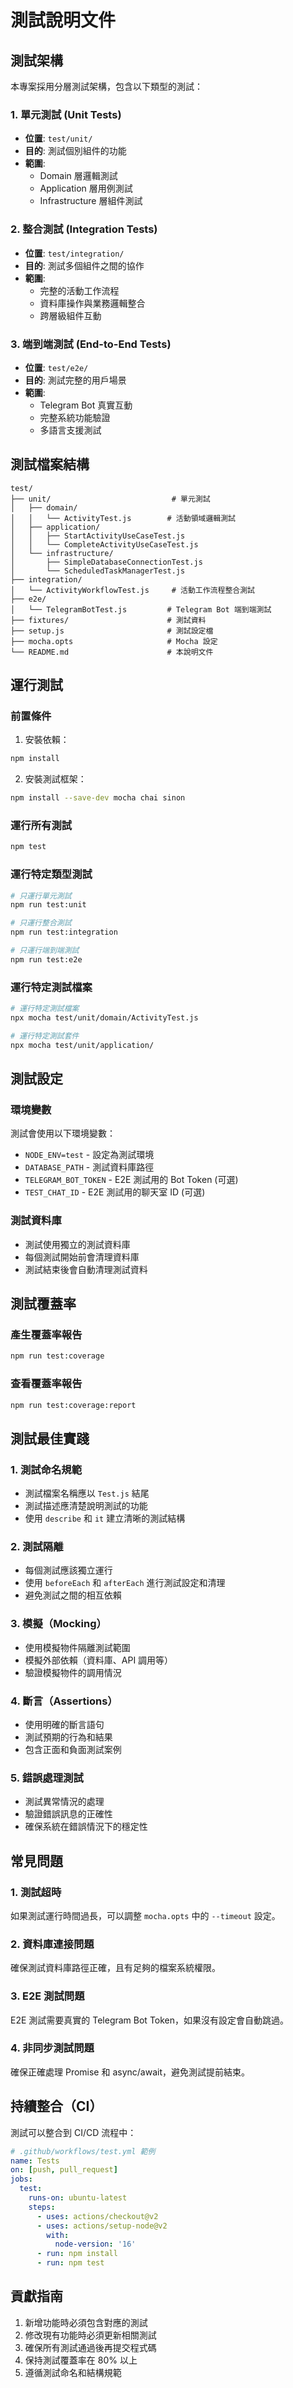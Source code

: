 # 測試說明文件

## 測試架構

本專案採用分層測試架構，包含以下類型的測試：

### 1. 單元測試 (Unit Tests)
- **位置**: `test/unit/`
- **目的**: 測試個別組件的功能
- **範圍**: 
  - Domain 層邏輯測試
  - Application 層用例測試
  - Infrastructure 層組件測試

### 2. 整合測試 (Integration Tests)
- **位置**: `test/integration/`
- **目的**: 測試多個組件之間的協作
- **範圍**: 
  - 完整的活動工作流程
  - 資料庫操作與業務邏輯整合
  - 跨層級組件互動

### 3. 端到端測試 (End-to-End Tests)
- **位置**: `test/e2e/`
- **目的**: 測試完整的用戶場景
- **範圍**: 
  - Telegram Bot 真實互動
  - 完整系統功能驗證
  - 多語言支援測試

## 測試檔案結構

```
test/
├── unit/                           # 單元測試
│   ├── domain/
│   │   └── ActivityTest.js        # 活動領域邏輯測試
│   ├── application/
│   │   ├── StartActivityUseCaseTest.js
│   │   └── CompleteActivityUseCaseTest.js
│   └── infrastructure/
│       ├── SimpleDatabaseConnectionTest.js
│       └── ScheduledTaskManagerTest.js
├── integration/
│   └── ActivityWorkflowTest.js     # 活動工作流程整合測試
├── e2e/
│   └── TelegramBotTest.js         # Telegram Bot 端到端測試
├── fixtures/                      # 測試資料
├── setup.js                       # 測試設定檔
├── mocha.opts                     # Mocha 設定
└── README.md                      # 本說明文件
```

## 運行測試

### 前置條件

1. 安裝依賴：
```bash
npm install
```

2. 安裝測試框架：
```bash
npm install --save-dev mocha chai sinon
```

### 運行所有測試

```bash
npm test
```

### 運行特定類型測試

```bash
# 只運行單元測試
npm run test:unit

# 只運行整合測試
npm run test:integration

# 只運行端到端測試
npm run test:e2e
```

### 運行特定測試檔案

```bash
# 運行特定測試檔案
npx mocha test/unit/domain/ActivityTest.js

# 運行特定測試套件
npx mocha test/unit/application/
```

## 測試設定

### 環境變數

測試會使用以下環境變數：

- `NODE_ENV=test` - 設定為測試環境
- `DATABASE_PATH` - 測試資料庫路徑
- `TELEGRAM_BOT_TOKEN` - E2E 測試用的 Bot Token (可選)
- `TEST_CHAT_ID` - E2E 測試用的聊天室 ID (可選)

### 測試資料庫

- 測試使用獨立的測試資料庫
- 每個測試開始前會清理資料庫
- 測試結束後會自動清理測試資料

## 測試覆蓋率

### 產生覆蓋率報告

```bash
npm run test:coverage
```

### 查看覆蓋率報告

```bash
npm run test:coverage:report
```

## 測試最佳實踐

### 1. 測試命名規範

- 測試檔案名稱應以 `Test.js` 結尾
- 測試描述應清楚說明測試的功能
- 使用 `describe` 和 `it` 建立清晰的測試結構

### 2. 測試隔離

- 每個測試應該獨立運行
- 使用 `beforeEach` 和 `afterEach` 進行測試設定和清理
- 避免測試之間的相互依賴

### 3. 模擬（Mocking）

- 使用模擬物件隔離測試範圍
- 模擬外部依賴（資料庫、API 調用等）
- 驗證模擬物件的調用情況

### 4. 斷言（Assertions）

- 使用明確的斷言語句
- 測試預期的行為和結果
- 包含正面和負面測試案例

### 5. 錯誤處理測試

- 測試異常情況的處理
- 驗證錯誤訊息的正確性
- 確保系統在錯誤情況下的穩定性

## 常見問題

### 1. 測試超時

如果測試運行時間過長，可以調整 `mocha.opts` 中的 `--timeout` 設定。

### 2. 資料庫連接問題

確保測試資料庫路徑正確，且有足夠的檔案系統權限。

### 3. E2E 測試問題

E2E 測試需要真實的 Telegram Bot Token，如果沒有設定會自動跳過。

### 4. 非同步測試問題

確保正確處理 Promise 和 async/await，避免測試提前結束。

## 持續整合（CI）

測試可以整合到 CI/CD 流程中：

```yaml
# .github/workflows/test.yml 範例
name: Tests
on: [push, pull_request]
jobs:
  test:
    runs-on: ubuntu-latest
    steps:
      - uses: actions/checkout@v2
      - uses: actions/setup-node@v2
        with:
          node-version: '16'
      - run: npm install
      - run: npm test
```

## 貢獻指南

1. 新增功能時必須包含對應的測試
2. 修改現有功能時必須更新相關測試
3. 確保所有測試通過後再提交程式碼
4. 保持測試覆蓋率在 80% 以上
5. 遵循測試命名和結構規範